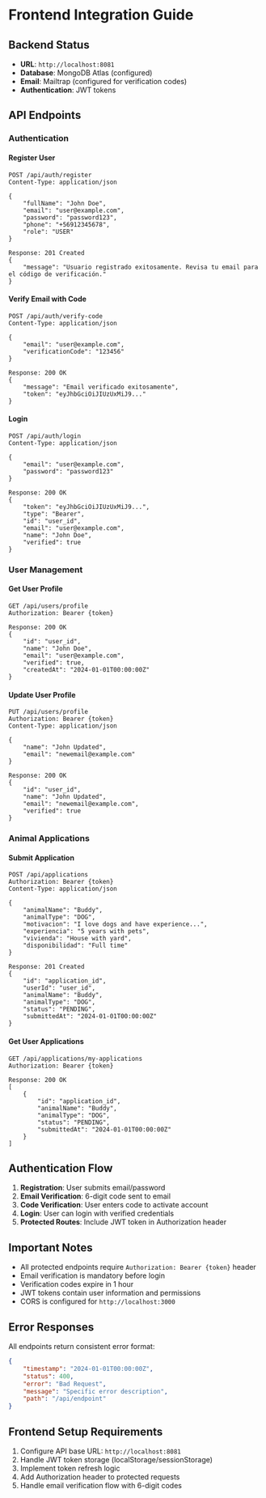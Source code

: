 # Frontend Integration Guide

## Backend Status
- **URL**: `http://localhost:8081`
- **Database**: MongoDB Atlas (configured)
- **Email**: Mailtrap (configured for verification codes)
- **Authentication**: JWT tokens

## API Endpoints

### Authentication

#### Register User
```
POST /api/auth/register
Content-Type: application/json

{
    "fullName": "John Doe",
    "email": "user@example.com",
    "password": "password123",
    "phone": "+56912345678",
    "role": "USER"
}

Response: 201 Created
{
    "message": "Usuario registrado exitosamente. Revisa tu email para el código de verificación."
}
```

#### Verify Email with Code
```
POST /api/auth/verify-code
Content-Type: application/json

{
    "email": "user@example.com",
    "verificationCode": "123456"
}

Response: 200 OK
{
    "message": "Email verificado exitosamente",
    "token": "eyJhbGciOiJIUzUxMiJ9..."
}
```

#### Login
```
POST /api/auth/login
Content-Type: application/json

{
    "email": "user@example.com",
    "password": "password123"
}

Response: 200 OK
{
    "token": "eyJhbGciOiJIUzUxMiJ9...",
    "type": "Bearer",
    "id": "user_id",
    "email": "user@example.com",
    "name": "John Doe",
    "verified": true
}
```

### User Management

#### Get User Profile
```
GET /api/users/profile
Authorization: Bearer {token}

Response: 200 OK
{
    "id": "user_id",
    "name": "John Doe",
    "email": "user@example.com",
    "verified": true,
    "createdAt": "2024-01-01T00:00:00Z"
}
```

#### Update User Profile
```
PUT /api/users/profile
Authorization: Bearer {token}
Content-Type: application/json

{
    "name": "John Updated",
    "email": "newemail@example.com"
}

Response: 200 OK
{
    "id": "user_id",
    "name": "John Updated",
    "email": "newemail@example.com",
    "verified": true
}
```

### Animal Applications

#### Submit Application
```
POST /api/applications
Authorization: Bearer {token}
Content-Type: application/json

{
    "animalName": "Buddy",
    "animalType": "DOG",
    "motivacion": "I love dogs and have experience...",
    "experiencia": "5 years with pets",
    "vivienda": "House with yard",
    "disponibilidad": "Full time"
}

Response: 201 Created
{
    "id": "application_id",
    "userId": "user_id",
    "animalName": "Buddy",
    "animalType": "DOG",
    "status": "PENDING",
    "submittedAt": "2024-01-01T00:00:00Z"
}
```

#### Get User Applications
```
GET /api/applications/my-applications
Authorization: Bearer {token}

Response: 200 OK
[
    {
        "id": "application_id",
        "animalName": "Buddy",
        "animalType": "DOG",
        "status": "PENDING",
        "submittedAt": "2024-01-01T00:00:00Z"
    }
]
```

## Authentication Flow

1. **Registration**: User submits email/password
2. **Email Verification**: 6-digit code sent to email
3. **Code Verification**: User enters code to activate account
4. **Login**: User can login with verified credentials
5. **Protected Routes**: Include JWT token in Authorization header

## Important Notes

- All protected endpoints require `Authorization: Bearer {token}` header
- Email verification is mandatory before login
- Verification codes expire in 1 hour
- JWT tokens contain user information and permissions
- CORS is configured for `http://localhost:3000`

## Error Responses

All endpoints return consistent error format:
```json
{
    "timestamp": "2024-01-01T00:00:00Z",
    "status": 400,
    "error": "Bad Request",
    "message": "Specific error description",
    "path": "/api/endpoint"
}
```

## Frontend Setup Requirements

1. Configure API base URL: `http://localhost:8081`
2. Handle JWT token storage (localStorage/sessionStorage)
3. Implement token refresh logic
4. Add Authorization header to protected requests
5. Handle email verification flow with 6-digit codes

